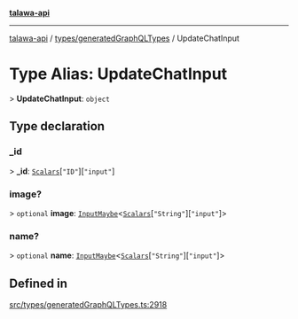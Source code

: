 [**talawa-api**](../../../README.md)

***

[talawa-api](../../../modules.md) / [types/generatedGraphQLTypes](../README.md) / UpdateChatInput

# Type Alias: UpdateChatInput

\> **UpdateChatInput**: `object`

## Type declaration

### \_id

\> **\_id**: [`Scalars`](Scalars.md)\[`"ID"`\]\[`"input"`\]

### image?

\> `optional` **image**: [`InputMaybe`](InputMaybe.md)\<[`Scalars`](Scalars.md)\[`"String"`\]\[`"input"`\]\>

### name?

\> `optional` **name**: [`InputMaybe`](InputMaybe.md)\<[`Scalars`](Scalars.md)\[`"String"`\]\[`"input"`\]\>

## Defined in

[src/types/generatedGraphQLTypes.ts:2918](https://github.com/PalisadoesFoundation/talawa-api/blob/3a5276aff43f5de4f7fab3ec9683a420dcdc7a06/src/types/generatedGraphQLTypes.ts#L2918)
